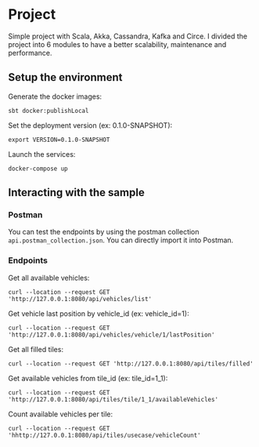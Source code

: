 # Project

Simple project with Scala, Akka, Cassandra, Kafka and Circe. I divided the project into 6 modules to have a better scalability, maintenance and performance.

## Setup the environment

Generate the docker images:

    sbt docker:publishLocal

Set the deployment version (ex: 0.1.0-SNAPSHOT):

    export VERSION=0.1.0-SNAPSHOT

Launch the services:

    docker-compose up

## Interacting with the sample

### Postman

You can test the endpoints by using the postman collection `api.postman_collection.json`. You can directly import it into Postman.

### Endpoints

Get all available vehicles:

    curl --location --request GET 'http://127.0.0.1:8080/api/vehicles/list'

Get vehicle last position by vehicle_id (ex: vehicle_id=1):

    curl --location --request GET 'http://127.0.0.1:8080/api/vehicles/vehicle/1/lastPosition'

Get all filled tiles:

    curl --location --request GET 'http://127.0.0.1:8080/api/tiles/filled'

Get available vehicles from tile_id (ex: tile_id=1_1):

    curl --location --request GET 'http://127.0.0.1:8080/api/tiles/tile/1_1/availableVehicles'

Count available vehicles per tile:

    curl --location --request GET 'hhttp://127.0.0.1:8080/api/tiles/usecase/vehicleCount'
